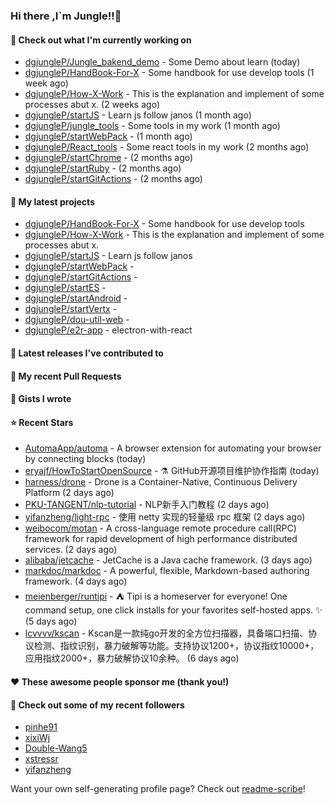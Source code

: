 ### Hi there ,I`m Jungle!!👋

#### 👷 Check out what I'm currently working on

- [dgjungleP/Jungle_bakend_demo](https://github.com/dgjungleP/Jungle_bakend_demo) - Some Demo about learn (today)
- [dgjungleP/HandBook-For-X](https://github.com/dgjungleP/HandBook-For-X) - Some handbook for use develop tools (1 week ago)
- [dgjungleP/How-X-Work](https://github.com/dgjungleP/How-X-Work) - This is the explanation and implement of some processes abut x. (2 weeks ago)
- [dgjungleP/startJS](https://github.com/dgjungleP/startJS) - Learn js follow janos (1 month ago)
- [dgjungleP/jungle_tools](https://github.com/dgjungleP/jungle_tools) - Some tools in my work (1 month ago)
- [dgjungleP/startWebPack](https://github.com/dgjungleP/startWebPack) -  (1 month ago)
- [dgjungleP/React_tools](https://github.com/dgjungleP/React_tools) - Some react tools in my work (2 months ago)
- [dgjungleP/startChrome](https://github.com/dgjungleP/startChrome) -  (2 months ago)
- [dgjungleP/startRuby](https://github.com/dgjungleP/startRuby) -  (2 months ago)
- [dgjungleP/startGitActions](https://github.com/dgjungleP/startGitActions) -  (2 months ago)

#### 🌱 My latest projects

- [dgjungleP/HandBook-For-X](https://github.com/dgjungleP/HandBook-For-X) - Some handbook for use develop tools
- [dgjungleP/How-X-Work](https://github.com/dgjungleP/How-X-Work) - This is the explanation and implement of some processes abut x.
- [dgjungleP/startJS](https://github.com/dgjungleP/startJS) - Learn js follow janos
- [dgjungleP/startWebPack](https://github.com/dgjungleP/startWebPack) - 
- [dgjungleP/startGitActions](https://github.com/dgjungleP/startGitActions) - 
- [dgjungleP/startES](https://github.com/dgjungleP/startES) - 
- [dgjungleP/startAndroid](https://github.com/dgjungleP/startAndroid) - 
- [dgjungleP/startVertx](https://github.com/dgjungleP/startVertx) - 
- [dgjungleP/dou-util-web](https://github.com/dgjungleP/dou-util-web) - 
- [dgjungleP/e2r-app](https://github.com/dgjungleP/e2r-app) - electron-with-react

#### 🔭 Latest releases I've contributed to


#### 🔨 My recent Pull Requests



#### 📓 Gists I wrote


#### ⭐ Recent Stars

- [AutomaApp/automa](https://github.com/AutomaApp/automa) - A browser extension for automating your browser by connecting blocks (today)
- [eryajf/HowToStartOpenSource](https://github.com/eryajf/HowToStartOpenSource) - ⚗️ GitHub开源项目维护协作指南 (today)
- [harness/drone](https://github.com/harness/drone) - Drone is a Container-Native, Continuous Delivery Platform (2 days ago)
- [PKU-TANGENT/nlp-tutorial](https://github.com/PKU-TANGENT/nlp-tutorial) - NLP新手入门教程 (2 days ago)
- [yifanzheng/light-rpc](https://github.com/yifanzheng/light-rpc) - 使用 netty 实现的轻量级 rpc 框架 (2 days ago)
- [weibocom/motan](https://github.com/weibocom/motan) - A cross-language remote procedure call(RPC) framework for rapid development of high performance distributed services. (2 days ago)
- [alibaba/jetcache](https://github.com/alibaba/jetcache) - JetCache is a Java cache framework. (3 days ago)
- [markdoc/markdoc](https://github.com/markdoc/markdoc) - A powerful, flexible, Markdown-based authoring framework. (4 days ago)
- [meienberger/runtipi](https://github.com/meienberger/runtipi) - ⛺️ Tipi is a homeserver for everyone! One command setup, one click installs for your favorites self-hosted apps. ✨ (5 days ago)
- [lcvvvv/kscan](https://github.com/lcvvvv/kscan) - Kscan是一款纯go开发的全方位扫描器，具备端口扫描、协议检测、指纹识别，暴力破解等功能。支持协议1200&#43;，协议指纹10000&#43;，应用指纹2000&#43;，暴力破解协议10余种。 (6 days ago)

#### ❤️ These awesome people sponsor me (thank you!)


#### 👯 Check out some of my recent followers

- [pinhe91](https://github.com/pinhe91)
- [xixiWj](https://github.com/xixiWj)
- [Double-Wang5](https://github.com/Double-Wang5)
- [xstressr](https://github.com/xstressr)
- [yifanzheng](https://github.com/yifanzheng)

Want your own self-generating profile page? Check out [readme-scribe](https://github.com/muesli/readme-scribe)!
